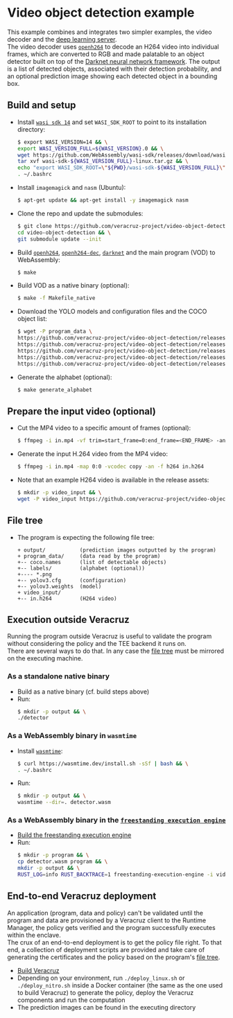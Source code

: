 # Video object detection example

This example combines and integrates two simpler examples, the video decoder and the [deep learning server](https://github.com/veracruz-project/veracruz-examples/tree/main/deep-learning-server).  
The video decoder uses [`openh264`](https://github.com/veracruz-project/openh264) to decode an H264 video into individual frames, which are converted to RGB and made palatable to an object detector built on top of the [Darknet neural network framework](https://github.com/veracruz-project/darknet). The output is a list of detected objects, associated with their detection probability, and an optional prediction image showing each detected object in a bounding box.

## Build and setup
* Install [`wasi sdk 14`](https://github.com/WebAssembly/wasi-sdk) and set `WASI_SDK_ROOT` to point to its installation directory:
  ``` bash ci-build
  $ export WASI_VERSION=14 && \
  export WASI_VERSION_FULL=${WASI_VERSION}.0 && \
  wget https://github.com/WebAssembly/wasi-sdk/releases/download/wasi-sdk-${WASI_VERSION}/wasi-sdk-${WASI_VERSION_FULL}-linux.tar.gz && \
  tar xvf wasi-sdk-${WASI_VERSION_FULL}-linux.tar.gz && \
  echo "export WASI_SDK_ROOT=\"${PWD}/wasi-sdk-${WASI_VERSION_FULL}\"" >> ~/.bashrc && \
  . ~/.bashrc
  ```
* Install `imagemagick` and `nasm` (Ubuntu):
  ``` bash ci-build
  $ apt-get update && apt-get install -y imagemagick nasm
  ```
* Clone the repo and update the submodules:
  ``` bash
  $ git clone https://github.com/veracruz-project/video-object-detection -b main && \
  cd video-object-detection && \
  git submodule update --init
  ```
* Build [`openh264`](https://github.com/veracruz-project/openh264), [`openh264-dec`](https://github.com/veracruz-project/openh264-dec), [`darknet`](https://github.com/veracruz-project/darknet) and the main program (VOD) to WebAssembly:
  ``` bash ci-build
  $ make
  ```
* Build VOD as a native binary (optional):
  ``` bash ci-build
  $ make -f Makefile_native
  ```
* Download the YOLO models and configuration files and the COCO object list:
  ``` bash ci-build
  $ wget -P program_data \
  https://github.com/veracruz-project/video-object-detection/releases/download/20230406/yolov3.weights \
  https://github.com/veracruz-project/video-object-detection/releases/download/20230406/yolov3-tiny.weights \
  https://github.com/veracruz-project/video-object-detection/releases/download/20230406/yolov3.cfg \
  https://github.com/veracruz-project/video-object-detection/releases/download/20230406/yolov3-tiny.cfg \
  https://github.com/veracruz-project/video-object-detection/releases/download/20230406/coco.names
  ```
* Generate the alphabet (optional):
  ``` bash
  $ make generate_alphabet
  ```

## Prepare the input video (optional)
* Cut the MP4 video to a specific amount of frames (optional):
  ``` bash
  $ ffmpeg -i in.mp4 -vf trim=start_frame=0:end_frame=<END_FRAME> -an in_cut.mp4
  ```
* Generate the input H.264 video from the MP4 video:
  ``` bash
  $ ffmpeg -i in.mp4 -map 0:0 -vcodec copy -an -f h264 in.h264
  ```
* Note that an example H264 video is available in the release assets:
  ``` bash ci-video
  $ mkdir -p video_input && \
  wget -P video_input https://github.com/veracruz-project/video-object-detection/releases/download/20230406/in.h264
  ```

## File tree
* The program is expecting the following file tree:
  ```
  + output/           (prediction images outputted by the program)
  + program_data/     (data read by the program)
  +-- coco.names      (list of detectable objects)
  +-- labels/         (alphabet (optional))
  +---- *.png
  +-- yolov3.cfg      (configuration)
  +-- yolov3.weights  (model)
  + video_input/
  +-- in.h264         (H264 video)
  ```

## Execution outside Veracruz
Running the program outside Veracruz is useful to validate the program without considering the policy and the TEE backend it runs on.  
There are several ways to do that. In any case the [file tree](#file-tree) must be mirrored on the executing machine.

### As a standalone native binary
* Build as a native binary (cf. build steps above)
* Run:
  ``` bash ci-run-native
  $ mkdir -p output && \
  ./detector
  ```

### As a WebAssembly binary in `wasmtime`
* Install [`wasmtime`](https://github.com/bytecodealliance/wasmtime):
  ``` bash ci-run-wasmtime
  $ curl https://wasmtime.dev/install.sh -sSf | bash && \
  . ~/.bashrc
  ```
* Run:
  ``` bash ci-run-wasmtime
  $ mkdir -p output && \
  wasmtime --dir=. detector.wasm
  ```

### As a WebAssembly binary in the [`freestanding execution engine`](https://github.com/veracruz-project/veracruz/tree/main/sdk/freestanding-execution-engine)
* [Build the freestanding execution engine](https://github.com/veracruz-project/veracruz/tree/main/sdk/freestanding-execution-engine)
* Run:
  ``` bash ci-run-fee
  $ mkdir -p program && \
  cp detector.wasm program && \
  mkdir -p output && \
  RUST_LOG=info RUST_BACKTRACE=1 freestanding-execution-engine -i video_input program program_data -o output -r program/detector.wasm -x jit -c -d -e
  ```

## End-to-end Veracruz deployment
An application (program, data and policy) can't be validated until the program and data are provisioned by a Veracruz client to the Runtime Manager, the policy gets verified and the program successfully executes within the enclave.  
The crux of an end-to-end deployment is to get the policy file right. To that end, a collection of deployment scripts are provided and take care of generating the certificates and the policy based on the program's [file tree](#file-tree).
* [Build Veracruz](https://github.com/veracruz-project/veracruz/blob/main/BUILD_INSTRUCTIONS.markdown)
* Depending on your environment, run `./deploy_linux.sh` or `./deploy_nitro.sh` inside a Docker container (the same as the one used to build Veracruz) to generate the policy, deploy the Veracruz components and run the computation
* The prediction images can be found in the executing directory
